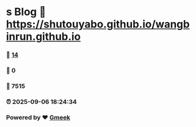# s Blog :link: https://shutouyabo.github.io/wangbinrun.github.io 
### :page_facing_up: [14](https://shutouyabo.github.io/wangbinrun.github.io/tag.html) 
### :speech_balloon: 0 
### :hibiscus: 7515 
### :alarm_clock: 2025-09-06 18:24:34 
### Powered by :heart: [Gmeek](https://github.com/Meekdai/Gmeek)
